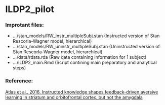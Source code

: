 # ILDP2_pilot


### Improtant files:
 * .../stan_models/RW_instr_multipleSubj.stan (Instructed version of Stan Rescorla-Wagner model, hierarchical)
 * .../stan_models/RW_uninstr_multipleSubj.stan (Uninstructed version of Stan Rescorla-Wagner model, hierarchical)
 * .../data/rdata.rda (Raw data containing information for 1 subject)
 * .../ILDP2_main.Rmd (Script contining main preparatory and analytical steps)
### Reference:
[Atlas et al., 2016. Instructed knowledge shapes feedback-driven aversive learning in striatum and orbitofrontal cortex, but not the amygdala](https://elifesciences.org/articles/15192)

